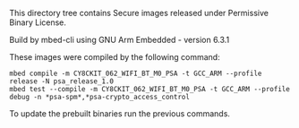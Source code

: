 
This directory tree contains Secure images released under Permissive Binary License.

Build by mbed-cli using GNU Arm Embedded - version 6.3.1

These images were compiled by the following command:

```
mbed compile -m CY8CKIT_062_WIFI_BT_M0_PSA -t GCC_ARM --profile release -N psa_release_1.0
mbed test --compile -m CY8CKIT_062_WIFI_BT_M0_PSA -t GCC_ARM --profile debug -n *psa-spm*,*psa-crypto_access_control
```

To update the prebuilt binaries run the previous commands.
